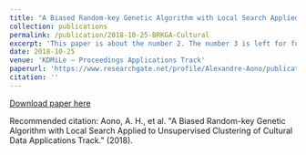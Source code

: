 ```yaml
---
title: "A Biased Random-key Genetic Algorithm with Local Search Applied to Unsupervised Clustering of Cultural Data "
collection: publications
permalink: /publication/2018-10-25-BRKGA-Cultural
excerpt: 'This paper is about the number 2. The number 3 is left for future work.'
date: 2018-10-25
venue: 'KDMiLe – Proceedings Applications Track'
paperurl: 'https://www.researchgate.net/profile/Alexandre-Aono/publication/330325486_A_Biased_Random-key_Genetic_Algorithm_with_Local_Search_Applied_to_Unsupervised_Clustering_of_Cultural_Data/links/5c39205692851c22a36e4535/A-Biased-Random-key-Genetic-Algorithm-with-Local-Search-Applied-to-Unsupervised-Clustering-of-Cultural-Data.pdf'
citation: ''
---
```


[Download paper here](https://www.researchgate.net/profile/Alexandre-Aono/publication/330325486_A_Biased_Random-key_Genetic_Algorithm_with_Local_Search_Applied_to_Unsupervised_Clustering_of_Cultural_Data/links/5c39205692851c22a36e4535/A-Biased-Random-key-Genetic-Algorithm-with-Local-Search-Applied-to-Unsupervised-Clustering-of-Cultural-Data.pdf)

Recommended citation: Aono, A. H., et al. "A Biased Random-key Genetic Algorithm with Local Search Applied to Unsupervised Clustering of Cultural Data Applications Track." (2018).
